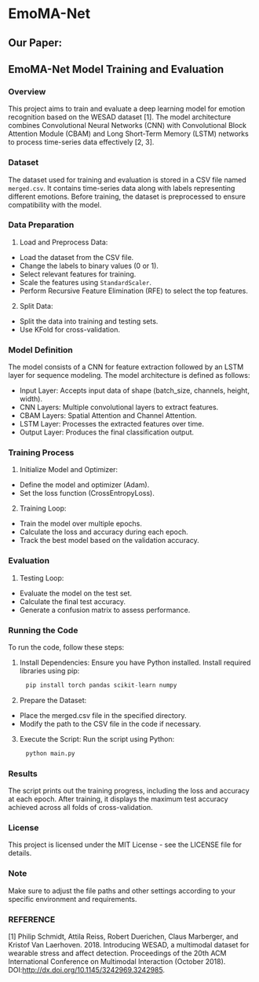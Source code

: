 # EmoMA-Net
## Our Paper: 

## EmoMA-Net Model Training and Evaluation
### Overview
This project aims to train and evaluate a deep learning model for emotion recognition based on the WESAD dataset [1]. The model architecture combines Convolutional Neural Networks (CNN) with Convolutional Block Attention Module (CBAM) and Long Short-Term Memory (LSTM) networks to process time-series data effectively [2, 3].
### Dataset
The dataset used for training and evaluation is stored in a CSV file named `merged.csv`. It contains time-series data along with labels representing different emotions. Before training, the dataset is preprocessed to ensure compatibility with the model.
### Data Preparation
1. Load and Preprocess Data:
- Load the dataset from the CSV file.
- Change the labels to binary values (0 or 1).
- Select relevant features for training.
- Scale the features using `StandardScaler`.
- Perform Recursive Feature Elimination (RFE) to select the top features.
2. Split Data:
- Split the data into training and testing sets.
- Use KFold for cross-validation.
### Model Definition
The model consists of a CNN for feature extraction followed by an LSTM layer for sequence modeling. The model architecture is defined as follows:
- Input Layer: Accepts input data of shape (batch_size, channels, height, width).
- CNN Layers: Multiple convolutional layers to extract features.
- CBAM Layers: Spatial Attention and Channel Attention.
- LSTM Layer: Processes the extracted features over time.
- Output Layer: Produces the final classification output.
### Training Process
1. Initialize Model and Optimizer:
- Define the model and optimizer (Adam).
- Set the loss function (CrossEntropyLoss).
2. Training Loop:
- Train the model over multiple epochs.
- Calculate the loss and accuracy during each epoch.
- Track the best model based on the validation accuracy.
### Evaluation
1. Testing Loop:
- Evaluate the model on the test set.
- Calculate the final test accuracy.
- Generate a confusion matrix to assess performance.
### Running the Code
To run the code, follow these steps:
1. Install Dependencies:
Ensure you have Python installed.
Install required libraries using pip:
```python
     pip install torch pandas scikit-learn numpy
```
2. Prepare the Dataset:
- Place the merged.csv file in the specified directory.
- Modify the path to the CSV file in the code if necessary.
3. Execute the Script:
Run the script using Python:
```python
     python main.py
```
### Results
The script prints out the training progress, including the loss and accuracy at each epoch. After training, it displays the maximum test accuracy achieved across all folds of cross-validation.
### License
This project is licensed under the MIT License - see the LICENSE file for details.
### Note
Make sure to adjust the file paths and other settings according to your specific environment and requirements.

### REFERENCE
[1]	Philip Schmidt, Attila Reiss, Robert Duerichen, Claus Marberger, and Kristof Van Laerhoven. 2018. Introducing WESAD, a multimodal dataset for wearable stress and affect detection. Proceedings of the 20th ACM International Conference on Multimodal Interaction (October 2018). DOI:http://dx.doi.org/10.1145/3242969.3242985. 
